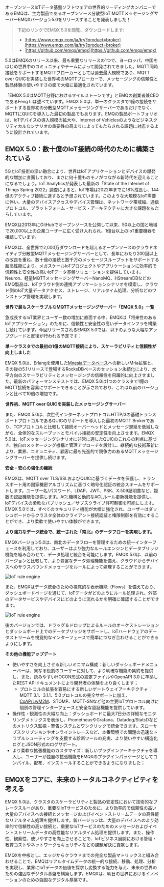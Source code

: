 オープンソースIoTデータ基盤ソフトウェアの世界的リーディングカンパニーであるEMQは、主力製品であるオープンソース分散型IoT MQTTメッセージングサーバーEMQXバージョン5.0をリリースすることを発表しました！

> 下記のリンクでEMQX 5.0を閲覧、ダウンロードします:
> - [https://www.emqx.com/ja/try?product=broker](https://www.emqx.com/ja/try?product=broker)
> - [https://github.com/emqx/emqx](https://github.com/emqx/emqx)

5.0はEMQXのリリース以来、最も重要なリリースの1つで、ヨーロッパ、中国をはじめ世界中のコミュニティやチームによって開発されてきました。MQTT同時接続をサポートするMQTTブローカーとしては過去最大規模であり、MQTT over QUICを実装した世界初のMQTTブローカーで、メッセージングの信頼性と製品体験の使いやすさの面で大幅に最適化されています。

「EMQX 5.0はMQTT分野におけるマイルストーンです」とEMQの創業者兼CEOであるFeng Liは述べています。EMQX 5.0は、単一のクラスタで1億の接続をサポートする世界初の分散型MQTTメッセージングサーバーであるだけでなく、MQTTにQUICを導入した最初の製品でもあります。EMQの製品ポートフォリオは、IoTデバイスの導入規模の拡大や、Internet of Vehiclesのようなビジネスクリティカルなシナリオの重要性の高まりによってもたらされる課題に対応するように設計されています。


## EMQX 5.0：数十億のIoT接続の時代のために構築されている

5GとIoT技術の深い融合により、世界はIoTアプリケーションとデバイスの爆発的な増加に直面しており、まさに何十億ものモノがつながる新時代を迎えることになるでしょう。IoT Analyticsが発表した最新の「State of the Internet of Things Spring 2022」調査によると、IoT市場は2022年までに18%成長し、144億のアクティブ接続に達すると予想されています。このような大規模なIoT需要に伴い、大量のデバイスアクセスやデバイス管理は、ネットワーク帯域幅、通信プロトコル、プラットフォーム・サービス・アーキテクチャに大きな課題をもたらしています。

EMQXは2013年にGitHubでオープンソースを公開して以来、50以上の国と地域で20,000以上の企業ユーザーに広く受け入れられ、1億台以上のIoT重要機器を接続しています。

EMQXは、全世界で2,000万ダウンロードを超えるオープンソースのクラウドネイティブ分散型MQTTメッセージングサーバーとして、長年にわたり200回以上の改良を重ね、数十億の接続と数千万のメッセージスループットをサポートする超高性能により、メガスケールIoTプロジェクトやアプリケーションに効率的で信頼性と安全性の高いIoTデータ基盤ソリューションを提供しています。Neuron、軽量MQTTメッセージングサーバーNanoMQ、HStreamDBなどのEMQ製品は、IoTクラウド側の連携アプリケーションシナリオを模索し、クラウド側のIoT大量データアクセス、ストレージ、リアルタイム処理、分析などのワンストップ管理を実現します。


**世界で最もスケーラブルなMQTTメッセージングサーバー「EMQX 5.0」一覧**

急成長するIoT業界とユーザー数の増加に直面する中、EMQXは「将来性のあるIoTアプリケーション」のために、信頼性と安全性の高いデータインフラを構築し続けています。今回リリースされるEMQX 5.0では、以下のような大幅なアップグレードと反復が行われる予定です：

**単一クラスタでの最初の1億のMQTT接続により、スケーラビリティと信頼性が向上しました**

EMQX 5.0は、Erlangを使用した[Mnesiaデータベース](https://github.com/erlang/otp/pull/5926)への新しいMria拡張と、その後の5.1リリースで登場するRocksDBベースのセッション永続化により、水平方向のスケーラビリティとメッセージングの信頼性を飛躍的に向上させました。最新のパフォーマンステストでは、EMQX 5.0は1つのクラスタで1億のMQTT接続を容易にサポートできることが示されており、これは以前のバージョンと比べて10倍の増加です。

**世界初、MQTT over QUICを実装したメッセージングサーバー**

また、EMQX 5.0は、次世代インターネットプロトコルHTTP/3の基礎トランスポートプロトコルであるQUICのサポートを導入した最初のMQTT Brokerであり、TCPプロトコルと比較して接続オーバーヘッドとメッセージ遅延を低減しながら、全体的なスループットとモバイル接続の安定性を向上させます。EMQX 5.0は、IoTメッセージングシナリオに非常に適したQUICのこれらの利点に基づき、独自のメッセージング機構と管理アプローチを設計し、継続的な技術革新により、業界、コミュニティ、顧客に最も先進的で競争力のあるMQTTメッセージングサーバーを提供し続けます。

**安全・安心の強化の継続**

EMQXは、MQTT over TLS/SSLおよびQUICに基づくデータを保護し、トランスポート用の国家機密アルゴリズムに基づく暗号化認証の統合スキームをサポートします。ユーザー名/パスワード、LDAP、JWT、PSK、X.509証明書など、複数の認証機能を提供します。ACL機構と動的なACLルール更新機能を提供し、IoTデバイスの柔軟なパブリッシュ／サブスクライブ許可制御を可能にします。EMQX 5.0では、すべてのセキュリティ機能が大幅に強化され、ユーザーはダッシュボードからクラスタ全体のクライアント接続認証と権限制御を有効にすることができ、より柔軟で使いやすい体験ができます。

**より強力なデータ統合で、統一された「南北」のデータフローを実現します。**

EMQXバージョン5.0は、南北のデータフローを管理するための統一インターフェースを利用しており、ユーザーはより強力なルールエンジンとデータブリッジ機能を組み合わせて、データ処理と統合を可能にします。EMQX 5.0は、以前のバージョンと比較して、より豊富なデータ処理機能を備え、クラウドからデバイスへのサウスバウンドメッセージをルールによって処理することができます。

![IoT rule engine](https://assets.emqx.com/images/bf79ad87b1532f0026c135ea09f8c9fc.png)

また、EMQXはデータ統合のための視覚的な表示機能（Flows）を備えており、ダッシュボードページを通じて、IoTデータがどのようにルール処理され、外部のデータサービスやデバイスにどのように流れるかを明確に確認することができます。

![IoT rule engine](https://assets.emqx.com/images/0e55fcee0a9a299801cd3e1970a9e870.png)

後のバージョンでは、ドラッグ＆ドロップによるルールのオーケストレーションとダッシュボード上でのデータブリッジをサポートし、IoTハードウェアのデータストリームを視覚的なインターフェースで簡単につなぎ合わせることができるようにします。

**その他の機能アップデート**

- 使いやすさを向上させる新しいミニマム構成：新しいダッシュボードメニューバーは、異なる役割のユーザーに対して、より明確な機能の集約を提供し、また、読みやすいHOCON形式の設定ファイルやOpenAPI 3.0 に準拠したREST APIドキュメントにより開発者の体験をより良くします；
  - プロトコルの拡張を容易にする新しいゲートウェイアーキテクチャ：MQTT 3.1、3.1.1、5.0プロトコルの完全サポートに加え、[CoAP/LwM2M](https://www.emqx.com/en/blog/iot-protocols-mqtt-coap-lwm2m)、STOMP、MQTT-SNなど他の主要IoTプロトコル向けに個別の管理インターフェースと安全な認証機能を提供しています。
- 操作性・観測性の大幅な向上：ダッシュボードに最大7日分の詳細なモニタリングメトリクスを表示し、PrometheusやGrafana、Datadog/StatsDなどのメトリクス監視・警告システムとワンクリックで統合できます。スローサブスクリプションやオンライントレースなど、本番環境での問題の迅速なトラブルシューティングを支援する診断ツールの充実、より使いやすい構造化ログとJSON形式のログサポート。
- より柔軟な拡張機能のカスタマイズ：新しいプラグインアーキテクチャを導入し、ユーザーが独自の拡張機能をEMQXのプラグインパッケージとしてコンパイル、配布、インストールすることができるようになりました；

## EMQXをコアに、未来のトータルコネクティビティを考える

EMQX 5.0は、クラスタのスケーラビリティと製品の安定性において技術的なブレークスルーがあり、重要なIoTサービスのために、より効率的で信頼性の高い大量のデバイスへの接続とメッセージおよびイベントストリームデータの高性能なリアルタイム処理を提供します。新バージョンは、大量のデバイスへのより効率的で信頼性の高い接続と、重要なIoTサービスのためのメッセージおよびイベントストリームデータの高性能なリアルタイム処理を提供します。また、操作性、観察性、使いやすさを向上させることで、IoTビジネス展開における管理・教育コストやネットワークセキュリティなどの課題解決に貢献します。

EMQXを中核とし、エッジからクラウドまでの完全な製品マトリックスと組み合わせることで、EMQはリアルタイムデータの統一的な接続、移動、処理、分析を実現し、業界にIoTデータの価値を探求し変換する能力を与え、未来の世界のための強固なデジタル基盤を構築します。EMQXは、明日の世界におけるイノベーションのための強固なデジタル基盤です。
